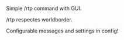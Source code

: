 Simple /rtp command with GUI.

/rtp respectes worldborder.

Configurable messages and settings in config!
